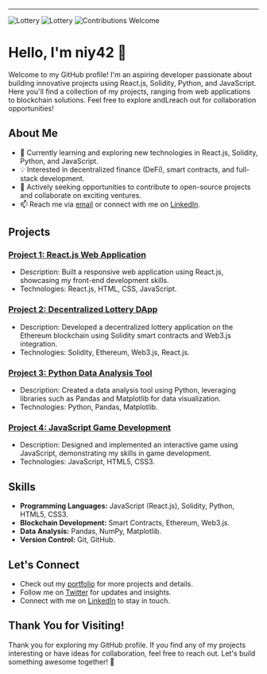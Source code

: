 ---
![Lottery](https://img.shields.io/badge/Language-Solidity-brightgreen)
![Lottery](https://img.shields.io/badge/Language-Javascript-yellow)
![Contributions Welcome](https://img.shields.io/badge/Contributions-Welcome-orange)
# Hello, I'm niy42 👋

Welcome to my GitHub profile! I'm an aspiring developer passionate about building innovative projects using React.js, Solidity, Python, and JavaScript. Here you'll find a collection of my projects, ranging from web applications to blockchain solutions. Feel free to explore andLreach out for collaboration opportunities!

## About Me

- 🌱 Currently learning and exploring new technologies in React.js, Solidity, Python, and JavaScript.
- 💡 Interested in decentralized finance (DeFi), smart contracts, and full-stack development.
- 🚀 Actively seeking opportunities to contribute to open-source projects and collaborate on exciting ventures.
- 📫 Reach me via [email](mailto:youremail@example.com) or connect with me on [LinkedIn](https://www.linkedin.com/in/yourlinkedinprofile/).

## Projects

### [Project 1: React.js Web Application](https://github.com/niy42/Web3.0)
- Description: Built a responsive web application using React.js, showcasing my front-end development skills.
- Technologies: React.js, HTML, CSS, JavaScript.

### [Project 2: Decentralized Lottery DApp](link-to-project-repo)
- Description: Developed a decentralized lottery application on the Ethereum blockchain using Solidity smart contracts and Web3.js integration.
- Technologies: Solidity, Ethereum, Web3.js, React.js.

### [Project 3: Python Data Analysis Tool](link-to-project-repo)
- Description: Created a data analysis tool using Python, leveraging libraries such as Pandas and Matplotlib for data visualization.
- Technologies: Python, Pandas, Matplotlib.

### [Project 4: JavaScript Game Development](link-to-project-repo)
- Description: Designed and implemented an interactive game using JavaScript, demonstrating my skills in game development.
- Technologies: JavaScript, HTML5, CSS3.

## Skills

- **Programming Languages:** JavaScript (React.js), Solidity, Python, HTML5, CSS3.
- **Blockchain Development:** Smart Contracts, Ethereum, Web3.js.
- **Data Analysis:** Pandas, NumPy, Matplotlib.
- **Version Control:** Git, GitHub.

## Let's Connect

- Check out my [portfolio](link-to-portfolio) for more projects and details.
- Follow me on [Twitter](https://twitter.com/yourtwitterhandle) for updates and insights.
- Connect with me on [LinkedIn](https://www.linkedin.com/in/yourlinkedinprofile/) to stay in touch.

## Thank You for Visiting!

Thank you for exploring my GitHub profile. If you find any of my projects interesting or have ideas for collaboration, feel free to reach out. Let's build something awesome together! 🚀

<!--
**niy42/niy42** is a ✨ _special_ ✨ repository because its `README.md` (this file) appears on your GitHub profile.

Here are some ideas to get you started:

- 🔭 I’m currently working on ...
- 🌱 I’m currently learning ...
- 👯 I’m looking to collaborate on ...
- 🤔 I’m looking for help with ...
- 💬 Ask me about ...
- 📫 How to reach me: ...
- 😄 Pronouns: ...
- ⚡ Fun fact: ...
-->
